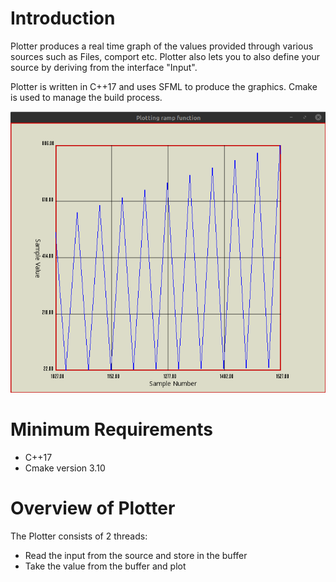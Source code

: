 # Introduction
Plotter produces a real time graph of the values provided through various sources such as Files, comport etc. Plotter also lets you to also define your source by deriving from the interface "Input".

Plotter is written in C++17 and uses SFML to produce the graphics. Cmake is used to manage the build process.

![Screenshot](github_screenshot.png)

# Minimum Requirements

* C++17
* Cmake version 3.10

# Overview of Plotter

The Plotter consists of 2 threads:

* Read the input from the source and store in the buffer
* Take the value from the buffer and plot 
